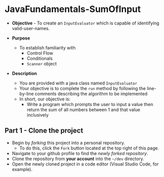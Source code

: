 # JavaFundamentals-SumOfInput

* **Objective** - To create an `InputEvaluator` which is capable of identifying valid-user-names.
* **Purpose**
    * To establish familiarity with
        * Control Flow
        * Conditionals
        * `Scanner` object

* **Description**
    * You are provided with a java class named `InputEvaluator`
    * Your objective is to complete the `run` method by following the line-by-line comments describing the algorithm to be implemented
    * In short, our objective is:
        * Write a program which prompts the user to input a value then return the sum of all numbers between 1 and that value inclusively




## Part 1 - Clone the project

* Begin by _forking_ this project into a personal repository.
   * To do this, click the `Fork` button located at the top right of this page.
* Navigate to your github profile to find the _newly forked repository_.
* Clone the repository from **your account** into the `~/dev` directory.
* Open the newly cloned project in a code editor (Visual Studio Code, for example).
